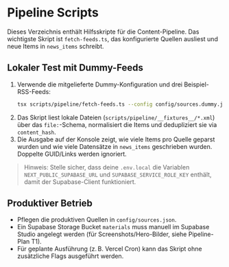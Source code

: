 # Pipeline Scripts

Dieses Verzeichnis enthält Hilfsskripte für die Content-Pipeline. Das wichtigste Skript ist `fetch-feeds.ts`, das konfigurierte Quellen ausliest und neue Items in `news_items` schreibt.

## Lokaler Test mit Dummy-Feeds

1. Verwende die mitgelieferte Dummy-Konfiguration und drei Beispiel-RSS-Feeds:
   ```bash
   tsx scripts/pipeline/fetch-feeds.ts --config config/sources.dummy.json
   ```
2. Das Skript liest lokale Dateien (`scripts/pipeline/__fixtures__/*.xml`) über das `file:`-Schema, normalisiert die Items und dedupliziert sie via `content_hash`.
3. Die Ausgabe auf der Konsole zeigt, wie viele Items pro Quelle geparst wurden und wie viele Datensätze in `news_items` geschrieben wurden. Doppelte GUID/Links werden ignoriert.

> Hinweis: Stelle sicher, dass deine `.env.local` die Variablen `NEXT_PUBLIC_SUPABASE_URL` und `SUPABASE_SERVICE_ROLE_KEY` enthält, damit der Supabase-Client funktioniert.

## Produktiver Betrieb

- Pflegen die produktiven Quellen in `config/sources.json`.
- Ein Supabase Storage Bucket `materials` muss manuell im Supabase Studio angelegt werden (für Screenshots/Hero-Bilder, siehe Pipeline-Plan T1).
- Für geplante Ausführung (z. B. Vercel Cron) kann das Skript ohne zusätzliche Flags ausgeführt werden.
